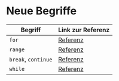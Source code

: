 # Neue Begriffe

| Begriff             | Link zur Referenz                                                                                                                      |
|---------------------|----------------------------------------------------------------------------------------------------------------------------------------|
| `for`               | [Referenz](https://docs.python.org/3/tutorial/controlflow.html?highlight=loop#for-statements)                                          |
| `range`             | [Referenz](https://docs.python.org/3/tutorial/controlflow.html?highlight=loop#the-range-function)                                      |
| `break`, `continue` | [Referenz](https://docs.python.org/3/tutorial/controlflow.html?highlight=loop#break-and-continue-statements-and-else-clauses-on-loops) |
| `while`             | [Referenz](https://docs.python.org/3/reference/compound_stmts.html?highlight=while#the-while-statement)                                |




